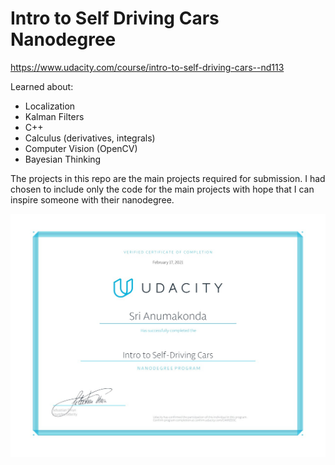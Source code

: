 # Intro to Self Driving Cars Nanodegree
 
https://www.udacity.com/course/intro-to-self-driving-cars--nd113

Learned about:
- Localization
- Kalman Filters
- C++
- Calculus (derivatives, integrals)
- Computer Vision (OpenCV)
- Bayesian Thinking

The projects in this repo are the main projects required for submission. I had chosen to include only the code for the main projects with hope that I can inspire someone with their nanodegree.

![alt text](certificate.jpg)
